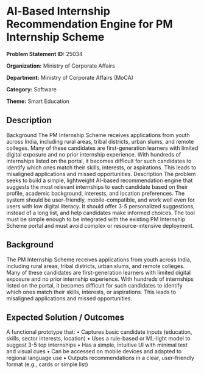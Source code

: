 # Al-Based Internship Recommendation Engine for PM Internship Scheme

**Problem Statement ID:** 25034

**Organization:** Ministry of Corporate Affairs

**Department:** Ministry of Corporate Affairs (MoCA)

**Category:** Software

**Theme:** Smart Education

## Description

Background The PM Internship Scheme receives applications from youth across India, including rural areas, tribal districts, urban slums, and remote colleges. Many of these candidates are first-generation learners with limited digital exposure and no prior internship experience. With hundreds of internships listed on the portal, it becomes difficult for such candidates to identify which ones match their skills, interests, or aspirations. This leads to misaligned applications and missed opportunities. Description The problem seeks to build a simple, lightweight AI-based recommendation engine that suggests the most relevant internships to each candidate based on their profile, academic background, interests, and location preferences. The system should be user-friendly, mobile-compatible, and work well even for users with low digital literacy. It should offer 3-5 personalized suggestions, instead of a long list, and help candidates make informed choices. The tool must be simple enough to be integrated with the existing PM Internship Scheme portal and must avoid complex or resource-intensive deployment.

## Background

The PM Internship Scheme receives applications from youth across India, including rural areas, tribal districts, urban slums, and remote colleges. Many of these candidates are first-generation learners with limited digital exposure and no prior internship experience. With hundreds of internships listed on the portal, it becomes difficult for such candidates to identify which ones match their skills, interests, or aspirations. This leads to misaligned applications and missed opportunities.

## Expected Solution / Outcomes

A functional prototype that: • Captures basic candidate inputs (education, skills, sector interests, location) • Uses a rule-based or ML-light model to suggest 3-5 top internships • Has a simple, intuitive UI with minimal text and visual cues • Can be accessed on mobile devices and adapted to regional language use • Outputs recommendations in a clear, user-friendly format (e.g., cards or simple list)

